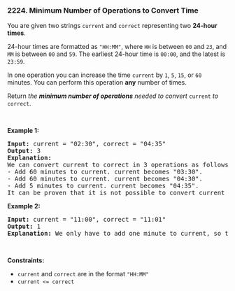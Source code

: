 <h3 align="left"> 2224. Minimum Number of Operations to Convert Time</h3>
<div><p>You are given two strings <code>current</code> and <code>correct</code> representing two <strong>24-hour times</strong>.</p>

<p>24-hour times are formatted as <code>"HH:MM"</code>, where <code>HH</code> is between <code>00</code> and <code>23</code>, and <code>MM</code> is between <code>00</code> and <code>59</code>. The earliest 24-hour time is <code>00:00</code>, and the latest is <code>23:59</code>.</p>

<p>In one operation you can increase the time <code>current</code> by <code>1</code>, <code>5</code>, <code>15</code>, or <code>60</code> minutes. You can perform this operation <strong>any</strong> number of times.</p>

<p>Return <em>the <strong>minimum number of operations</strong> needed to convert </em><code>current</code><em> to </em><code>correct</code>.</p>

<p>&nbsp;</p>
<p><strong>Example 1:</strong></p>

<pre><strong>Input:</strong> current = "02:30", correct = "04:35"
<strong>Output:</strong> 3
<strong>Explanation:
</strong>We can convert current to correct in 3 operations as follows:
- Add 60 minutes to current. current becomes "03:30".
- Add 60 minutes to current. current becomes "04:30".
- Add 5 minutes to current. current becomes "04:35".
It can be proven that it is not possible to convert current to correct in fewer than 3 operations.</pre>

<p><strong>Example 2:</strong></p>

<pre><strong>Input:</strong> current = "11:00", correct = "11:01"
<strong>Output:</strong> 1
<strong>Explanation:</strong> We only have to add one minute to current, so the minimum number of operations needed is 1.
</pre>

<p>&nbsp;</p>
<p><strong>Constraints:</strong></p>

<ul>
	<li><code>current</code> and <code>correct</code> are in the format <code>"HH:MM"</code></li>
	<li><code>current &lt;= correct</code></li>
</ul>
</div>